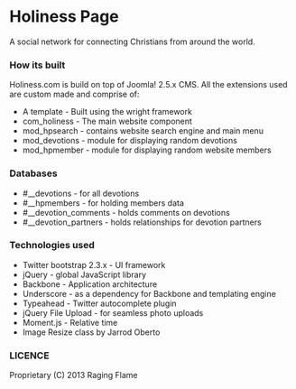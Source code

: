 # Holiness Page
A social network for connecting Christians from around the world.


### How its built
Holiness.com is build on top of Joomla! 2.5.x CMS. All the extensions used are custom made and comprise of:
 - A template - Built using the wright framework
 - com_holiness - The main website component
 - mod_hpsearch - contains website search engine and main menu
 - mod_devotions - module for displaying random devotions
 - mod_hpmember - module for displaying random website members
 
### Databases
 - #__devotions - for all devotions
 - #__hpmembers - for holding members data
 - #__devotion_comments - holds comments on devotions
 - #__devotion_partners - holds relationships for devotion partners

### Technologies used
 - Twitter bootstrap 2.3.x - UI framework
 - jQuery - global JavaScript library
 - Backbone - Application architecture
 - Underscore - as a dependency for Backbone and templating engine
 - Typeahead - Twitter autocomplete plugin
 - jQuery File Upload - for seamless photo uploads
 - Moment.js - Relative time
 - Image Resize class by Jarrod Oberto 


### LICENCE
Proprietary
(C) 2013 Raging Flame
